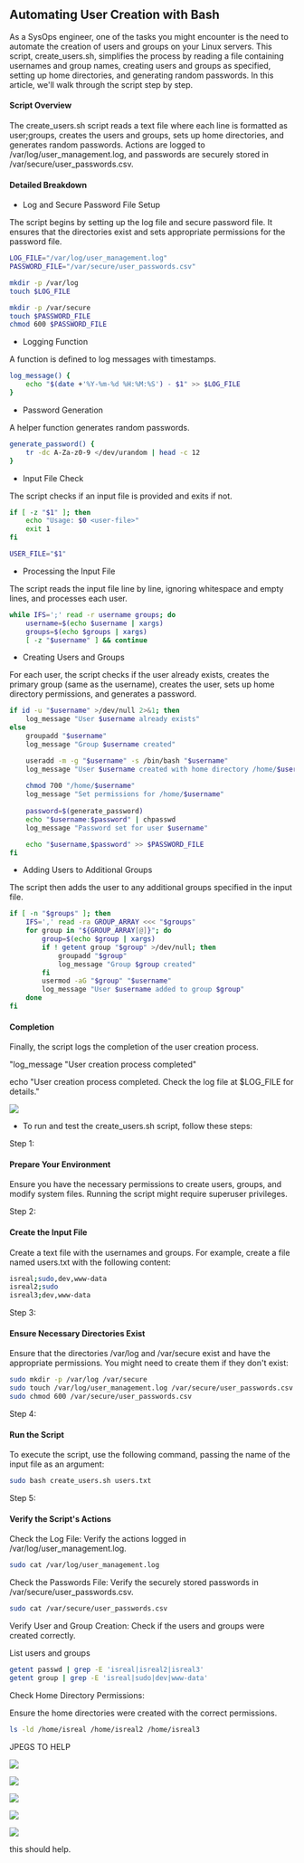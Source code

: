 ## Automating User Creation with Bash

As a SysOps engineer, one of the tasks you might encounter is the need to automate the creation of users and groups on your Linux servers. This script, create_users.sh, simplifies the process by reading a file containing usernames and group names, creating users and groups as specified, setting up home directories, and generating random passwords. In this article, we'll walk through the script step by step.

#### Script Overview
The create_users.sh script reads a text file where each line is formatted as user;groups, creates the users and groups, sets up home directories, and generates random passwords. Actions are logged to /var/log/user_management.log, and passwords are securely stored in /var/secure/user_passwords.csv.

#### Detailed Breakdown

- Log and Secure Password File Setup

The script begins by setting up the log file and secure password file. It ensures that the directories exist and sets appropriate permissions for the password file.

```sh
LOG_FILE="/var/log/user_management.log"
PASSWORD_FILE="/var/secure/user_passwords.csv"

mkdir -p /var/log
touch $LOG_FILE

mkdir -p /var/secure
touch $PASSWORD_FILE
chmod 600 $PASSWORD_FILE
```

- Logging Function

A function is defined to log messages with timestamps.

```sh
log_message() {
    echo "$(date +'%Y-%m-%d %H:%M:%S') - $1" >> $LOG_FILE
}
```

-  Password Generation
  
A helper function generates random passwords.

```sh
generate_password() {
    tr -dc A-Za-z0-9 </dev/urandom | head -c 12
}
```

- Input File Check

The script checks if an input file is provided and exits if not.

```sh
if [ -z "$1" ]; then
    echo "Usage: $0 <user-file>"
    exit 1
fi

USER_FILE="$1"
```

-  Processing the Input File

The script reads the input file line by line, ignoring whitespace and empty lines, and processes each user.

```sh
while IFS=';' read -r username groups; do
    username=$(echo $username | xargs)
    groups=$(echo $groups | xargs)
    [ -z "$username" ] && continue
```

-  Creating Users and Groups

For each user, the script checks if the user already exists, creates the primary group (same as the username), creates the user, sets up home directory permissions, and generates a password.

```sh
if id -u "$username" >/dev/null 2>&1; then
    log_message "User $username already exists"
else
    groupadd "$username"
    log_message "Group $username created"

    useradd -m -g "$username" -s /bin/bash "$username"
    log_message "User $username created with home directory /home/$username"
    
    chmod 700 "/home/$username"
    log_message "Set permissions for /home/$username"
    
    password=$(generate_password)
    echo "$username:$password" | chpasswd
    log_message "Password set for user $username"

    echo "$username,$password" >> $PASSWORD_FILE
fi
```

-  Adding Users to Additional Groups

The script then adds the user to any additional groups specified in the input file.

```sh
if [ -n "$groups" ]; then
    IFS=',' read -ra GROUP_ARRAY <<< "$groups"
    for group in "${GROUP_ARRAY[@]}"; do
        group=$(echo $group | xargs)
        if ! getent group "$group" >/dev/null; then
            groupadd "$group"
            log_message "Group $group created"
        fi
        usermod -aG "$group" "$username"
        log_message "User $username added to group $group"
    done
fi
```

#### Completion

Finally, the script logs the completion of the user creation process.

"log_message "User creation process completed"

echo "User creation process completed. Check the log file at $LOG_FILE for details."


![](https://github.com/UzonduEgbombah/SysOps-Project/assets/137091610/daf380f7-c8ee-4b36-8df4-a8ed15c6bb29)



- To run and test the create_users.sh script, follow these steps:

Step 1:

#### Prepare Your Environment

Ensure you have the necessary permissions to create users, groups, and modify system files. Running the script might require superuser privileges.

Step 2: 

#### Create the Input File

Create a text file with the usernames and groups. For example, create a file named users.txt with the following content:

```sh
isreal;sudo,dev,www-data
isreal2;sudo
isreal3;dev,www-data
```

Step 3:

#### Ensure Necessary Directories Exist

Ensure that the directories /var/log and /var/secure exist and have the appropriate permissions. You might need to create them if they don't exist:

```sh
sudo mkdir -p /var/log /var/secure
sudo touch /var/log/user_management.log /var/secure/user_passwords.csv
sudo chmod 600 /var/secure/user_passwords.csv
```

Step 4: 

#### Run the Script

To execute the script, use the following command, passing the name of the input file as an argument:

```sh
sudo bash create_users.sh users.txt
```

Step 5: 

#### Verify the Script's Actions

Check the Log File: Verify the actions logged in /var/log/user_management.log.

```sh
sudo cat /var/log/user_management.log
```

Check the Passwords File: Verify the securely stored passwords in /var/secure/user_passwords.csv.

```sh
sudo cat /var/secure/user_passwords.csv
```

Verify User and Group Creation: Check if the users and groups were created correctly.

List users and groups

```sh
getent passwd | grep -E 'isreal|isreal2|isreal3'
getent group | grep -E 'isreal|sudo|dev|www-data'
```

Check Home Directory Permissions:

Ensure the home directories were created with the correct permissions.

```sh
ls -ld /home/isreal /home/isreal2 /home/isreal3
```


JPEGS TO HELP

![](https://github.com/UzonduEgbombah/SysOps-Project/assets/137091610/856bd5d1-d014-461b-aba5-860bbf0f11c3)


![](https://github.com/UzonduEgbombah/SysOps-Project/assets/137091610/8efe6f7a-cf4f-4d8f-9b05-307246c54725)


![](https://github.com/UzonduEgbombah/SysOps-Project/assets/137091610/108c9c56-4619-42f0-85b0-0d332464da01)


![](https://github.com/UzonduEgbombah/SysOps-Project/assets/137091610/0676c8ba-efd6-4b48-a991-e4f8e8ebf567)


![](https://github.com/UzonduEgbombah/SysOps-Project/assets/137091610/4f20b97c-7b24-44d1-bd5f-a921a5c2aaee)



this should help.






